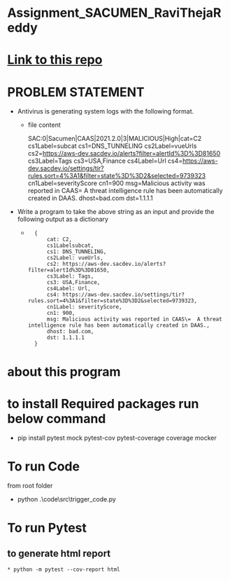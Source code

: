# Assignment_SACUMEN_RaviThejaReddy

# [Link to this repo](https://github.com/RaviThejaReddy/Assignment_SACUMEN_RaviThejaReddy)

# PROBLEM STATEMENT

* Antivirus is generating system logs with the following format.
    * file content

        SAC:0|Sacumen|CAAS|2021.2.0|3|MALICIOUS|High|cat=C2 cs1Label=subcat cs1=DNS_TUNNELING cs2Label=vueUrls cs2=https://aws-dev.sacdev.io/alerts?filter=alertId%3D%3D81650 cs3Label=Tags cs3=USA,Finance cs4Label=Url cs4=https://aws-dev.sacdev.io/settings/tir?rules.sort=4%3A1&filter=state%3D%3D2&selected=9739323 cn1Label=severityScore cn1=900 msg=Malicious activity was reported in CAAS\= A threat intelligence rule has been automatically created in DAAS. dhost=bad.com dst=1.1.1.1
* Write a program to take the above string as an input and provide the following output as a dictionary
    * ```
        {   
            cat: C2,
            cs1Labelsubcat,
            cs1: DNS_TUNNELING,
            cs2Label: vueUrls,
            cs2: https://aws-dev.sacdev.io/alerts?filter=alertId%3D%3D81650,
            cs3Label: Tags,
            cs3: USA,Finance,
            cs4Label: Url,
            cs4: https://aws-dev.sacdev.io/settings/tir?rules.sort=4%3A1&filter=state%3D%3D2&selected=9739323,
            cn1Label: severityScore,
            cn1: 900,
            msg: Malicious activity was reported in CAAS\=  A threat intelligence rule has been automatically created in DAAS.,
            dhost: bad.com,
            dst: 1.1.1.1
        }

# about this program


#  to install Required packages  run below command
* pip install pytest mock pytest-cov pytest-coverage coverage mocker


# To run Code
from root folder 
* python .\code\src\trigger_code.py

# To run Pytest
## to generate html report 
    * python -m pytest --cov-report html



